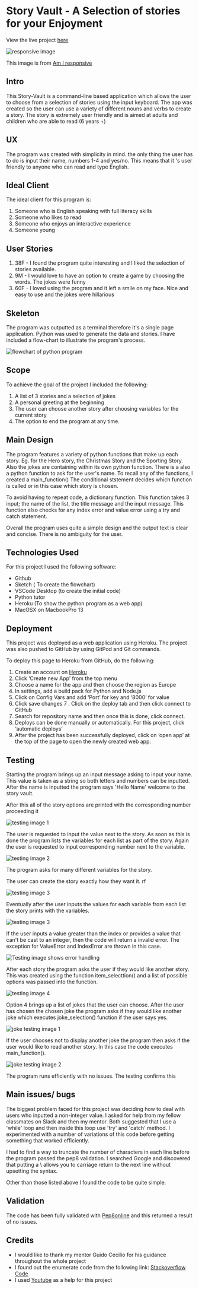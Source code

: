 # Story Vault - A Selection of stories for your Enjoyment

View the live project [here](https://soconne339-story-vault.herokuapp.com/)

![responsive image](./assets/images/Reponsive.png)

This image is from [Am I responsive](http://ami.responsivedesign.is/)

## Intro

This Story-Vault is a command-line based application which allows the user to choose from a selection of stories using the input keyboard. The app was created so the user can use a variety of different nouns and verbs to create a story. The story is extremely user friendly and is aimed at adults and children who are able to read (6 years +)

## UX

The program was created with simplicity in mind. the only thing the user has to do is input their name, numbers 1-4 and yes/no. This means that it 's user friendly to anyone who can read and type English. 

## Ideal Client

The ideal client for this program is: 
1. Someone who is English speaking with full literacy skills
2. Someone who likes to read 
3. Someone who enjoys an interactive experience
4. Someone young

## User Stories

1. 38F - I found the program quite interesting and I liked the selection of stories available. 
2. 9M - I would love to have an option to create a game by choosing the words. The jokes were funny
3. 60F - I loved using the program and it left a smile on my face. Nice and easy to use and the jokes were hillarious

## Skeleton

The program was outputted as a terminal therefore it's a single page application. Python was used to generate the data and stories. I have included a flow-chart to illustrate the program's process. 

![flowchart of python program](./assets/images/flow-chart.png)


## Scope

To achieve the goal of the project I included the following: 

1. A list of 3 stories and a selection of jokes
2. A personal greeting at the beginning
3. The user can choose another story after choosing variables for the current story
4. The option to end the program at any time.

## Main Design

The program features a variety of python functions that make up each story. Eg. for the Hero story, the Christmas Story and the Sporting Story. Also the jokes are containing within its own python function. There is a also a python function to ask for the user's name. To recall any of the functions, I created a main_function() The conditional ststement decides which function is called or in this case which story is chosen. 

To avoid having to repeat code, a dictionary function. This function takes 3 input; the name of the list, the title message and the input message. This function also checks for any index error and value error using a try and catch statement. 

Overall the program uses quite a simple design and the output text is clear and concise. There is no ambiguity for the user.

## Technologies Used

For this project I used the following software: 

- Github
- Sketch ( To create the flowchart)
- VSCode Desktop (to create the initial code)
- Python tutor
- Heroku (To show the python program as a web app)
- MacOSX on MacbookPro 13

## Deployment

This project was deployed as a web application using Heroku. The project was also pushed to GitHub by using GitPod and Git commands. 

To deploy this page to Heroku from GitHub, do the following:

1. Create an account on [Heroku](www.heroku.com)
2. Click ‘Create new App’ from the top menu
3. Choose a name for the app and then choose the region as Europe
4. In settings, add a build pack for Python and Node.js
5. Click on Config Vars and add ‘Port’ for key and ‘8000’ for value
6. Click save changes
7 . Click on the deploy tab and then click connect to GitHub
8. Search for repository name and then once this is done, click connect. 
7. Deploys can be done manually or automatically. For this project, click ‘automatic deploys’
9. After the project has been successfully deployed, click on ‘open app’ at the top of the page to open the newly created web app. 


## Testing

Starting the program brings up an input message asking to input your name. This value is taken as a string so both letters and numbers can be inputted. 
After the name is inputted the program says 'Hello Name' welcome to the story vault.

After this all of the story options are printed with the corresponding number proceeding it

![testing image 1](./assets/images/program-1.png)

The user is requested to input the value next to the story. As soon as this is done the program lists the variables for each list as part of the story. Again the user is requested to input corresponding number next to the variable. 

![testing image 2](./assets/images/program-3.png)

The program asks for many different variables for the story. 

The user can create the story exactly how they want it. rf

![testing image 3](./assets/images/program-5.png)

Eventually after the user inputs the values for each variable from each list the story prints with the variables.

![testing image 3](./assets/images/program-6.png)

If the user inputs a value greater than the index or provides a value that can't be cast to an integer, then the code will return a invalid error. The exception for ValueError and IndexError are thrown in this case. 

![Testing image shows error handling](./assets/images/program-9.png)

After each story the program asks the user if they would like another story. This was created using the function item_selecttion() and a list of possible options was passed into the function. 


![testing image 4](./assets/images/program-4.png)

Option 4 brings up a list of jokes that the user can choose. After the user has chosen the chosen joke the program asks if they would like another joke which executes joke_selection() function if the user says yes.

![joke testing image 1](./assets/images/joke-testing.png)

If the user chooses not to display another joke the program then asks if the user would like to read another story. In this case the code executes main_function().

![joke testing image 2](./assets/images/joke-test02.png)

The program runs efficiently with no issues. The testing confirms this


## Main issues/ bugs

The biggest problem faced for this project was deciding how to deal with users who inputted a non-integer value. I asked for help from my fellow classmates on Slack and then my mentor. Both suggested that I use a 'while' loop and then inside this loop use 'try' and 'catch' method. I experimented with a number of variations of this code before getting something that worked efficiently.

I had to find a way to truncate the number of characters in each line before the program passed the pep8 validation. I searched Google and discovered that putting a \ allows you to carriage return to the next line without upsetting the syntax. 

Other than those listed above I found the code to be quite simple. 

## Validation

The code has been fully validated with [Pep8online](http://pep8online.com/checkresult) and this returned a result of no issues. 

## Credits

- I would like to thank my mentor Guido Cecilio for his guidance throughout the whole project
- I found out the enumerate code from the following link: [Stackoverflow Code](https://stackoverflow.com/questions/34753872/how-do-i-display-the-the-index-of-a-list-element-in-python)
- I used [Youtube](https://www.youtube.com/watch?v=7-NFFf0ViBY) as a help for this project 
